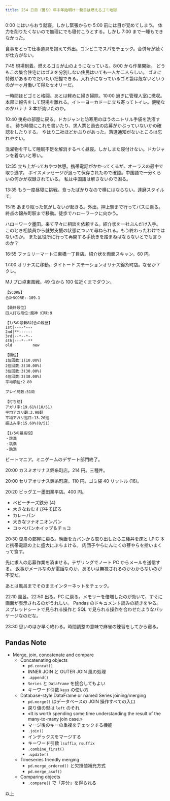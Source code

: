 ```yaml
---
title: 254 日目（曇り）年末年始明け一発目は燃えるゴミ地獄
---
```


0:00 にはいちおう就寝。しかし緊張からか 5:00 前には目が覚めてしまう。
体力を削りたくないので無理にでも寝付こうとする。しかし 7:00 まで一睡もできなかった。

食事をとって仕事道具を抱えて外出。コンビニでスパをチェック。合併号が続くが仕方がない。

7:45 現場到着。燃えるゴミが山のようになっている。8:00 から作業開始。
どうもこの集合住宅にはゴミを分別しない住民はいても一人か二人らしい。
ゴミに特徴があるのでだいたい把握できる。入れ子になっているゴミ袋は危ないというのが一ヶ月働いて得たセオリーだ。

一時間ほどゴミと格闘。あとは軽めに掃き掃除。10:00 過ぎに管理人室に撤収。
本部に報告をして現場を離れる。イトーヨーカドーに立ち寄ってトイレ。便秘なのかバナナ 3 本が効いたのか。

10:40 曳舟の部屋に戻る。ドカジャンと防寒用のほうのニトリル手袋を洗濯する。
待ち時間にこれを書いたり、求人票と過去の応募がかぶっていないかの確認をしたりする。
やはり二社ほどかぶりがあった。落選通知がないところは忘れやすい。

洗濯物を干して睡眠不足を解消するべく昼寝。しかしまた寝付けない。ドカジャンを着ないと寒い。

12:35 立ち上がっておやつ休憩。携帯電話がかかってくるが、オーラスの最中で取り逃す。
ボイスメッセージが追って保存されたので確認。中国語で一分くらいの何かが収録されている。
私は中国語は解さないので困る。

13:35 もう一度昼寝に挑戦。食ったばかりなので横にはならない。達磨スタイルで。

15:15 あまり眠った気がしないが起きる。外出。押上駅まで行ってバスに乗る。
終点の錦糸町駅まで移動。徒歩でハローワークに向かう。

ハローワーク墨田。来て早々に相談を依頼する。紹介状を一社ぶんだけ入手。
このとき相談員から就労支援の状態について尋ねられる。もう終わったわけではないのか。
また区役所に行って再開する手続きを踏まねばならないとでも言うのか？

16:55 ファミリーマート江東橋一丁目店。紹介状を両面スキャン。60 円。

17:00 オリナスに移動。タイトー F ステーションオリナス錦糸町店。なぜか 7 クレ。

MJ プロ卓東風戦。49 位から 100 位近くまでダウン。

```text
【SCORE】
合計SCORE:-109.1

【最終段位】
四人打ち段位:魔神 幻球:9

【1/5の最新8試合の履歴】
1st|----*---
2nd|**------
3rd|--*--*--
4th|---*--**
old         new

【順位】
1位回数:1(10.00%)
2位回数:3(30.00%)
3位回数:3(30.00%)
4位回数:3(30.00%)
平均順位:2.80

プレイ局数:51局

【打ち筋】
アガリ率:19.61%(10/51)
平均アガリ翻:3.90翻
平均アガリ巡目:13.20巡
振込み率:15.69%(8/51)

【1/5の最高役】
・跳満
・跳満
・跳満
```

ビートマニア。ミニゲームのデザート部門終了。

20:00 カスミオリナス錦糸町店。214 円。三種丼。

20:00 セリアオリナス錦糸町店。110 円。ゴミ袋 40 リットル (16)。

20:20 ビッグエー墨田業平店。400 円。

* ベビーチーズ鉄分 (4)
* 大きなおむすび牛そぼろ
* カレーパン
* 大きなツナオニオンパン
* コッペパンホイップ＆チョコ

20:30 曳舟の部屋に戻る。晩飯をカバンから取り出したら三種丼を床と LPIC 本と携帯電話の上に盛大にぶちまける。
肉団子やらにんにくの芽やらを拾いまくって食す。

先に求人の応募作業を済ませる。テザリングでノート PC からメールを送信する。
返事がメールなのか電話なのか、あるいは無視されるのかわからないのが不安だ。

あとは風呂までそのままインターネットをチェック。

22:10 風呂。22:50 出る。PC に戻る。メモリーを倍増したのが効いて、すぐに画面が表示されるのがうれしい。
Pandas のドキュメント読みの続きをやる。スプレッドシートで見られる操作と SQL で見られる操作を合わせたようなパッケージなのだな。

23:30 思いのほか早く終わる。時間調整の意味で麻雀の練習をしてから寝る。

## Pandas Note

* Merge, join, concatenate and compare
  * Concatenating objects
    * `pd.concat()`
    * INNER JOIN と OUTER JOIN 風の処理
    * `.append()`
    * `Series` と `DataFrame` を接合してもよい
    * キーワード引数 `keys` の使い方
  * Database-style DataFrame or named Series joining/merging
    * `pd.merge()` はデータベースの JOIN 操作すべての入口
    * 戻り値の型は `left` のそれ
    * «It is worth spending some time understanding the result of the many-to-many join case.»
    * マージ後のキーの重複をチェックする機能
    * `.join()`
    * インデックスをマージする
    * キーワード引数 `lsuffix`, `rsuffix`
    * `.combine_first()`
    * `.update()`
  * Timeseries friendly merging
    * `pd.merge_ordered()` と欠損値補充方式
    * `pd.merge_asof()`
  * Comparing objects
    * `.compare()` で「差分」を得られる

以上
